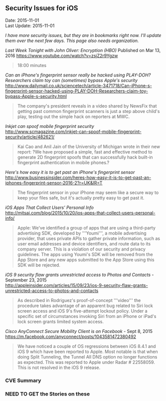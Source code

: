 ## Security Issues for iOS ##
Date: 2015-11-01<br>
Last Update: 2015-11-01

*I have more security issues, but they are in bookmarks right now. I'll update them over the next few days. This page also needs organization.*


*Last Week Tonight with John Oliver: Encryption (HBO)* Published on Mar 13, 2016
https://www.youtube.com/watch?v=zsjZ2r9Ygzw
> 18:00 minutes

*Can an iPhone's fingerprint sensor really be hacked using PLAY-DOH? Researchers claim toy can (sometimes) bypass Apple's security*<br>
http://www.dailymail.co.uk/sciencetech/article-3471718/Can-iPhone-s-fingerprint-sensor-hacked-using-PLAY-DOH-Researchers-claim-toy-bypass-Apple-s-security.html
> The company's president reveals in a video shared by NewsFix that getting past common fingerprint scanners is just a step above child's play, testing out the simple hack on reporters at MWC.

*Inkjet can spoof mobile fingerprint security*<br>
http://www.scmagazine.com/inkjet-can-spoof-mobile-fingerprint-security/article/482621/
> Kai Cao and Anil Jain of the University of Michigan wrote in their new report: ?We have proposed a simple, fast and effective method to generate 2D fingerprint spoofs that can successfully hack built-in fingerprint authentication in mobile phones.?

*Here's how easy it is to get past an iPhone's fingerprint sensor*<br>
http://www.businessinsider.com/heres-how-easy-it-is-to-get-past-an-iphones-fingerprint-sensor-2016-2?r=UK&IR=T
> The fingerprint sensor in your iPhone may seem like a secure way to keep your files safe, but it's actually pretty easy to get past it.


*iOS Apps That Collect Users' Personal Info*<br>
http://mjtsai.com/blog/2015/10/20/ios-apps-that-collect-users-personal-info/
> Apple: We've identified a group of apps that are using a third-party advertising SDK, developed by '''Youmi''', a mobile advertising provider, that uses private APIs to gather private information, such as user email addresses and device identifiers, and route data to its company server. This is a violation of our security and privacy guidelines. The apps using Youmi's SDK will be removed from the App Store and any new apps submitted to the App Store using this SDK will be rejected. 

*iOS 9 security flaw grants unrestricted access to Photos and Contacts* - September 23, 2015<br>
http://appleinsider.com/articles/15/09/23/ios-9-security-flaw-grants-unrestricted-access-to-photos-and-contacts
> As described in Rodriguez's proof-of-concept '''video''' the procedure takes advantage of an apparent bug related to Siri lock screen access and iOS 9's five-attempt lockout policy. Under a specific set of circumstances invoking Siri from an iPhone or iPad's lock screen grants limited system access.


*Cisco AnyConnect Secure Mobility Client is on Facebook* - Sept 8, 2015<br>
https://m.facebook.com/anyconnect/posts/1043581472380492
> We have noticed a couple of OS regressions between iOS 8.4.1 and iOS 9 which have been reported to Apple. Most notable is that when doing Split Tunneling, the Tunnel All DNS option no longer functions as expected. This was reported to Apple under Radar # 22558059. This is not resolved in the iOS 9 release.


### CVE Summary ###


### NEED TO GET the Stories on these ###
